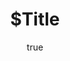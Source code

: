 ---
layout: post
title: $Title
tags: [$Tags]
author: { link: "https://plus.google.com/111921112014612222144/about", name: Chris Duck }
---